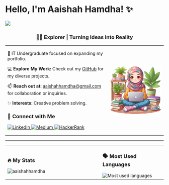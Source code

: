 # Hello, I'm Aaishah Hamdha! ✨

<p align="left">
  <img src="https://komarev.com/ghpvc/?username=aaishahhamdha&label=Profile%20views&color=0e75b6&style=flat" />
</p>

<div align="center">

### 👩‍💻 Explorer | Turning Ideas into Reality

</div>

<table>
<tr>
<td width="65%">

🌟 IT Undergraduate focused on expanding my portfolio.

💻 **Explore My Work:** Check out my [GitHub](https://github.com/aaishahhamdha?tab=repositories) for my diverse projects.

📫 **Reach out at:** [aaishahhamdha@gmail.com](mailto:aaishahhamdha@gmail.com) for collaboration or inquiries.

✨ **Interests:** Creative problem solving.

### 🔗 Connect with Me

<p>
<a href="https://linkedin.com/in/aaishah-hamdha/" target="_blank">
  <img src="https://raw.githubusercontent.com/rahuldkjain/github-profile-readme-generator/master/src/images/icons/Social/linked-in-alt.svg" alt="LinkedIn" height="30" width="40" />
</a>
<a href="https://medium.com/@aaishamdha" target="_blank">
  <img src="https://raw.githubusercontent.com/rahuldkjain/github-profile-readme-generator/master/src/images/icons/Social/medium.svg" alt="Medium" height="30" width="40" />
</a>
<a href="https://hackerrank.com/profile/aishahhamdha" target="_blank">
  <img src="https://raw.githubusercontent.com/rahuldkjain/github-profile-readme-generator/master/src/images/icons/Social/hackerrank.svg" alt="HackerRank" height="30" width="40" />
</a>
</p>

</td>
<td width="35%" align="center">

<img src="https://github.com/aaishahhamdha/aaishahhamdha/blob/main/_6b7d13fd-e7c0-47e5-b58d-b303bb32fc9d.jpg" alt="Profile Image" width="250" />

</td>
</tr>
</table>

---

<table>
<tr>
<td width="60%">

### 🔥 My Stats

<img src="https://github-readme-streak-stats.herokuapp.com/?user=aaishahhamdha&" alt="aaishahhamdha" />

</td>
<td width="40%">

### 🗣 Most Used Languages

<img src="https://github-readme-stats.vercel.app/api/top-langs?username=aaishahhamdha&show_icons=true&locale=en&layout=compact" alt="Most used languages" />

</td>
</tr>
</table>
